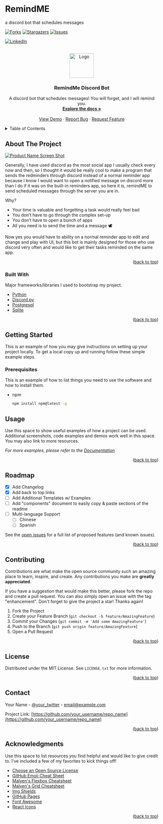 # RemindME
a discord bot that schedules messages
<div id="top"></div>

<!-- [![Contributors][contributors-shield]][contributors-url] -->
[![Forks][forks-shield]][forks-url]
[![Stargazers][stars-shield]][stars-url]
[![Issues][issues-shield]][issues-url]
<!-- [![MIT License][license-shield]][license-url] -->
[![LinkedIn][linkedin-shield]][linkedin-url]



<!-- PROJECT LOGO -->
<br />
<div align="center">
  <a href="https://github.com/Baraa2nassar/RemindME">
    <img src="https://cdn.discordapp.com/attachments/767632792950407179/929117040864808990/1792929.png" alt="Logo" width="80" height="80">
  </a>

  <h3 align="center">RemindMe Discord Bot</h3>

  <p align="center">
    A discord bot that schedules messages! You will forget, and I will remind you.
    <br />
    <a href="https://github.com/Baraa2nassar/RemindME"><strong>Explore the docs »</strong></a>
    <br />
    <br />
    <a href="https://github.com/Baraa2nassar/RemindME">View Demo</a>
    ·
    <a href="https://github.com/Baraa2nassar/RemindME/issues">Report Bug</a>
    ·
    <a href="https://github.com/Baraa2nassar/RemindME/issues">Request Feature</a>
  </p>
</div>



<!-- TABLE OF CONTENTS -->
<details>
  <summary>Table of Contents</summary>
  <ol>
    <li>
      <a href="#about-the-project">About The Project</a>
      <ul>
        <li><a href="#built-with">Built With</a></li>
      </ul>
    </li>
    <li>
      <a href="#getting-started">Getting Started</a>
      <ul>
        <li><a href="#prerequisites">Prerequisites</a></li>
        <li><a href="#installation">Installation</a></li>
      </ul>
    </li>
    <li><a href="#usage">Usage</a></li>
    <li><a href="#roadmap">Roadmap</a></li>
    <li><a href="#contributing">Contributing</a></li>
    <li><a href="#license">License</a></li>
    <li><a href="#contact">Contact</a></li>
    <li><a href="#acknowledgments">Acknowledgments</a></li>
  </ol>
</details>



<!-- ABOUT THE PROJECT -->
## About The Project

[![Product Name Screen Shot][product-screenshot]](https://example.com)

Generally, I have used discord as the most social app I usually check every now and then, so I thought it would be really cool to make a program that sends the redminders through discord instead of a normal reminder app because I know I would want to open a notified message on discord more than I do if it was on the built-in reminders app, so here it is, remindME to send scheduled messages through the server you are in. 

Why?
* Your time is valuable and forgetting a task would really feel bad
* You don’t have to go through the complex set-up
* You don’t have to open a bunch of apps 
* All you need is to send the time and a message :dove: 

Now yes you would have to ability on a normal reminder app to edit and change and play with UI, but this bot is mainly designed for those who use discord very often and would like to get their tasks reminded on the same app.


<p align="right">(<a href="#top">back to top</a>)</p>



### Built With

 Major frameworks/libraries I used to bootstrap my project. 

* [Python](https://docs.python.org/3/tutorial/)
* [Discord.py](https://discordpy.readthedocs.io/en/stable/)
* [Postgresql](https://www.postgresql.org/)
* [Sqlite](https://www.sqlite.org/index.html)

<p align="right">(<a href="#top">back to top</a>)</p>



<!-- GETTING STARTED -->
## Getting Started

This is an example of how you may give instructions on setting up your project locally.
To get a local copy up and running follow these simple example steps.

### Prerequisites

This is an example of how to list things you need to use the software and how to install them.
* npm
  ```sh
  npm install npm@latest -g
  ```

<!-- USAGE EXAMPLES -->
## Usage

Use this space to show useful examples of how a project can be used. Additional screenshots, code examples and demos work well in this space. You may also link to more resources.

_For more examples, please refer to the [Documentation](https://example.com)_

<p align="right">(<a href="#top">back to top</a>)</p>



<!-- ROADMAP -->
## Roadmap

- [x] Add Changelog
- [x] Add back to top links
- [ ] Add Additional Templates w/ Examples
- [ ] Add "components" document to easily copy & paste sections of the readme
- [ ] Multi-language Support
    - [ ] Chinese
    - [ ] Spanish

See the [open issues](https://github.com/Baraa2nassar/RemindME/issues) for a full list of proposed features (and known issues).

<p align="right">(<a href="#top">back to top</a>)</p>



<!-- CONTRIBUTING -->
## Contributing

Contributions are what make the open source community such an amazing place to learn, inspire, and create. Any contributions you make are **greatly appreciated**.

If you have a suggestion that would make this better, please fork the repo and create a pull request. You can also simply open an issue with the tag "enhancement".
Don't forget to give the project a star! Thanks again!

1. Fork the Project
2. Create your Feature Branch (`git checkout -b feature/AmazingFeature`)
3. Commit your Changes (`git commit -m 'Add some AmazingFeature'`)
4. Push to the Branch (`git push origin feature/AmazingFeature`)
5. Open a Pull Request

<p align="right">(<a href="#top">back to top</a>)</p>



<!-- LICENSE -->
## License

Distributed under the MIT License. See `LICENSE.txt` for more information.

<p align="right">(<a href="#top">back to top</a>)</p>



<!-- CONTACT -->
## Contact

Your Name - [@your_twitter](https://twitter.com/your_username) - email@example.com

Project Link: [https://github.com/your_username/repo_name](https://github.com/your_username/repo_name)

<p align="right">(<a href="#top">back to top</a>)</p>



<!-- ACKNOWLEDGMENTS -->
## Acknowledgments

Use this space to list resources you find helpful and would like to give credit to. I've included a few of my favorites to kick things off!

* [Choose an Open Source License](https://choosealicense.com)
* [GitHub Emoji Cheat Sheet](https://www.webpagefx.com/tools/emoji-cheat-sheet)
* [Malven's Flexbox Cheatsheet](https://flexbox.malven.co/)
* [Malven's Grid Cheatsheet](https://grid.malven.co/)
* [Img Shields](https://shields.io)
* [GitHub Pages](https://pages.github.com)
* [Font Awesome](https://fontawesome.com)
* [React Icons](https://react-icons.github.io/react-icons/search)

<p align="right">(<a href="#top">back to top</a>)</p>



<!-- MARKDOWN LINKS & IMAGES -->
<!-- https://www.markdownguide.org/basic-syntax/#reference-style-links -->
[contributors-shield]: https://img.shields.io/github/contributors/Baraa2nassar/RemindME.svg?style=for-the-badge
[contributors-url]: https://github.com/Baraa2nassar/RemindME/graphs/contributors
[forks-shield]: https://img.shields.io/github/forks/Baraa2nassar/RemindME.svg?style=for-the-badge

[forks-url]: https://github.com/Baraa2nassar/RemindME/network/members

[stars-shield]: https://img.shields.io/github/stars/Baraa2nassar/RemindME.svg?style=for-the-badge
[stars-url]: https://github.com/Baraa2nassar/RemindME/stargazers
[issues-shield]: https://img.shields.io/github/issues/Baraa2nassar/RemindME.svg?style=for-the-badge
[issues-url]: https://github.com/Baraa2nassar/RemindME/issues
[license-shield]: https://img.shields.io/github/license/Baraa2nassar/RemindME.svg?style=for-the-badge
[license-url]: https://github.com/Baraa2nassar/RemindME/blob/master/LICENSE.txt
[linkedin-shield]: https://img.shields.io/badge/-LinkedIn-black.svg?style=for-the-badge&logo=linkedin&colorB=555
[linkedin-url]: https://linkedin.com/in/baraa2nassar
[product-screenshot]: https://cdn.discordapp.com/attachments/767632792950407179/929123702036107324/unknown.png